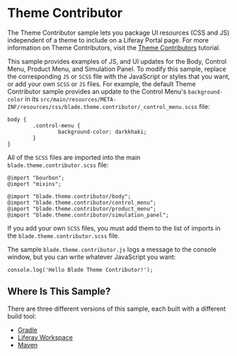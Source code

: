 # Theme Contributor [](id=theme-contributor)

The Theme Contributor sample lets you package UI resources (CSS and JS) 
independent of a theme to include on a Liferay Portal page. For more information 
on Theme Contributors, visit the
[Theme Contributors](/develop/tutorials/-/knowledge_base/7-0/theme-contributors)
tutorial.

This sample provides examples of JS, and UI updates for the Body, Control Menu, 
Product Menu, and Simulation Panel. To modify this sample, replace the 
corresponding `JS` or `SCSS` file with the JavaScript or styles that you want, 
or add your own `SCSS` or `JS` files. For example, the default Theme Contributor 
sample provides an update to the Control Menu's `background-color` in its 
`src/main/resources/META-INF/resources/css/blade.theme.contributor/_control_menu.scss` 
file:

    body {
            .control-menu {
                    background-color: darkkhaki;
            }
    }

All of the `SCSS` files are imported into the main
`blade.theme.contributor.scss` 
file:

    @import "bourbon";
    @import "mixins";

    @import "blade.theme.contributor/body";
    @import "blade.theme.contributor/control_menu";
    @import "blade.theme.contributor/product_menu";
    @import "blade.theme.contributor/simulation_panel";

If you add your own `SCSS` files, you must add them to the list of imports in 
the `blade.theme.contributor.scss` file.
    
The sample `blade.theme.contributor.js` logs a message to the console window,
but you can write whatever JavaScript you want:

    console.log('Hello Blade Theme Contributor!');

## Where Is This Sample? [](id=where-is-this-sample)

There are three different versions of this sample, each built with a different
build tool:

- [Gradle](https://github.com/liferay/liferay-blade-samples/tree/master/gradle/blade.theme.contributor)
- [Liferay Workspace](https://github.com/liferay/liferay-blade-samples/tree/master/liferay-workspace/modules/blade.theme.contributor)
- [Maven](https://github.com/liferay/liferay-blade-samples/tree/master/maven/blade.theme.contributor)
